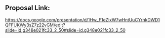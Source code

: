 ## Proposal Link:
https://docs.google.com/presentation/d/1Hw_F1eZlxW7wHntUuCYrhkDWD1QFFUKWy3sZ7z22vGM/edit?slide=id.g348e021fc33_2_50#slide=id.g348e021fc33_2_50
